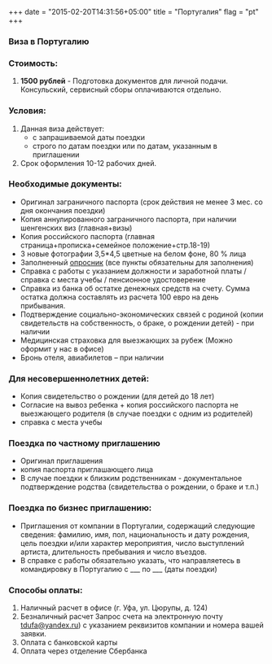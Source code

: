 +++
date = "2015-02-20T14:31:56+05:00"
title = "Португалия"
flag = "pt"
+++
### Виза в Португалию

### Стоимость:
1) **1500 рублей** - Подготовка документов для личной подачи. Консульский, сервисный сборы оплачиваются отдельно.

### Условия:

1. Данная виза действует:
   * с запрашиваемой даты поездки
   * строго по датам поездки или по датам, указанным в приглашении
2. Срок оформления 10-12 рабочих дней.


### Необходимые документы:

* Оригинал заграничного паспорта (срок действия не менее 3 мес. со дня окончания поездки)
* Копия аннулированного заграничного паспорта, при наличии шенгенских виз (главная+визы)
* Копия российского паспорта (главная страница+прописка+семейное положение+стр.18-19)
* 3 новые фотографии 3,5*4,5 цветные на белом фоне, 80 % лица
* Заполненный [опросник](/forms/Opros-Shengen.docx) (все пункты обязательны для заполнения)
* Справка с работы с указанием должности и заработной платы /справка с места учебы / пенсионное удостоверение
* Справка из банка об остатке денежных средств на счету. Сумма остатка должна составлять из расчета 100 евро на день прибывания.
* Подтверждение социально-экономических связей с родиной (копии свидетельств на собственность, о браке, о рождении детей) - при наличии
* Медицинская страховка для выезжающих за рубеж (Можно оформит у нас в офисе)
* Бронь отеля, авиабилетов – при наличии


### Для несовершеннолетних детей:
* Копия свидетельство о рождении (для детей до 18 лет)
* Согласие на вывоз ребенка + копия российского паспорта не выезжающего родителя (в случае поездки с одним из родителей)
* справка с места учебы



### Поездка по частному приглашению
*  Оригинал приглашения
*  копия паспорта приглашающего лица
* В случае поездки к близким родственникам - документальное подтверждение родства (свидетельства о рождении, о браке и т.п.)


### Поездка по бизнес приглашению:

*  Приглашения от компании в Португалии, содержащий следующие сведения: фамилию, имя, пол, национальность и дату рождения, цель поездки и/или характер мероприятия, число выступлений артиста, длительность пребывания и число въездов.
*  В справке с работы обязательно указать, что направляетесь в командировку в Португалию с ___ по ___ (даты поездки)


### Способы оплаты:

1. Наличный расчет в офисе (г. Уфа, ул. Цюрупы, д. 124)
2. Безналичный расчет
Запрос счета на электронную почту [tdufa@yandex.ru](mailto:tdufa@yandex.ru))  с указанием реквизитов компании и номера вашей заявки.
3. Оплата с банковской карты
4. Оплата через отделение Сбербанка
